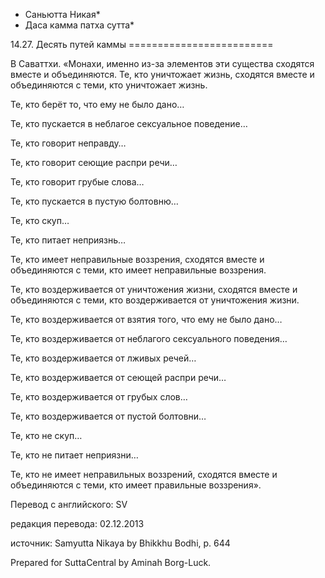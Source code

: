 * Саньютта Никая*
* Даса камма патха сутта*

14\.27\. Десять путей каммы
\=\=\=\=\=\=\=\=\=\=\=\=\=\=\=\=\=\=\=\=\=\=\=\=\=

В Саваттхи\. «Монахи, именно из\-за элементов эти существа сходятся вместе и объединяются\. Те, кто уничтожает жизнь, сходятся вместе и объединяются с теми, кто уничтожает жизнь\.

Те, кто берёт то, что ему не было дано…

Те, кто пускается в неблагое сексуальное поведение…

Те, кто говорит неправду…

Те, кто говорит сеющие распри речи…

Те, кто говорит грубые слова…

Те, кто пускается в пустую болтовню…

Те, кто скуп…

Те, кто питает неприязнь…

Те, кто имеет неправильные воззрения, сходятся вместе и объединяются с теми, кто имеет неправильные воззрения\.

Те, кто воздерживается от уничтожения жизни, сходятся вместе и объединяются с теми, кто воздерживается от уничтожения жизни\.

Те, кто воздерживается от взятия того, что ему не было дано…

Те, кто воздерживается от неблагого сексуального поведения…

Те, кто воздерживается от лживых речей…

Те, кто воздерживается от сеющей распри речи…

Те, кто воздерживается от грубых слов…

Те, кто воздерживается от пустой болтовни…

Те, кто не скуп…

Те, кто не питает неприязни…

Те, кто не имеет неправильных воззрений, сходятся вместе и объединяются с теми, кто имеет правильные воззрения»\.

Перевод с английского: SV

редакция перевода: 02\.12\.2013

источник: Samyutta Nikaya by Bhikkhu Bodhi, p\. 644

Prepared for SuttaCentral by Aminah Borg\-Luck\.